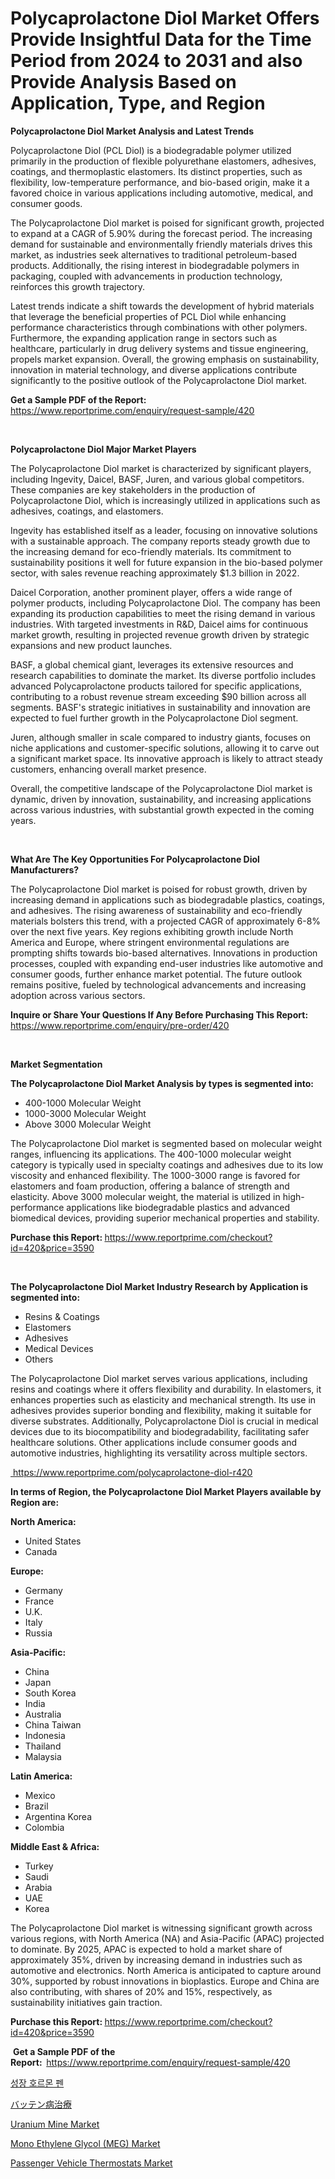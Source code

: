 <p><h1>Polycaprolactone Diol Market Offers Provide Insightful Data for the Time Period from 2024 to 2031 and also Provide Analysis Based on Application, Type, and Region</h1></p><p><strong>Polycaprolactone Diol Market Analysis and Latest Trends</strong></p>
<p><p>Polycaprolactone Diol (PCL Diol) is a biodegradable polymer utilized primarily in the production of flexible polyurethane elastomers, adhesives, coatings, and thermoplastic elastomers. Its distinct properties, such as flexibility, low-temperature performance, and bio-based origin, make it a favored choice in various applications including automotive, medical, and consumer goods. </p><p>The Polycaprolactone Diol market is poised for significant growth, projected to expand at a CAGR of 5.90% during the forecast period. The increasing demand for sustainable and environmentally friendly materials drives this market, as industries seek alternatives to traditional petroleum-based products. Additionally, the rising interest in biodegradable polymers in packaging, coupled with advancements in production technology, reinforces this growth trajectory. </p><p>Latest trends indicate a shift towards the development of hybrid materials that leverage the beneficial properties of PCL Diol while enhancing performance characteristics through combinations with other polymers. Furthermore, the expanding application range in sectors such as healthcare, particularly in drug delivery systems and tissue engineering, propels market expansion. Overall, the growing emphasis on sustainability, innovation in material technology, and diverse applications contribute significantly to the positive outlook of the Polycaprolactone Diol market.</p></p>
<p><strong>Get a Sample PDF of the Report:&nbsp;</strong> <a href="https://www.reportprime.com/enquiry/request-sample/420">https://www.reportprime.com/enquiry/request-sample/420</a></p>
<p>&nbsp;</p>
<p><strong>Polycaprolactone Diol Major Market Players</strong></p>
<p><p>The Polycaprolactone Diol market is characterized by significant players, including Ingevity, Daicel, BASF, Juren, and various global competitors. These companies are key stakeholders in the production of Polycaprolactone Diol, which is increasingly utilized in applications such as adhesives, coatings, and elastomers.</p><p>Ingevity has established itself as a leader, focusing on innovative solutions with a sustainable approach. The company reports steady growth due to the increasing demand for eco-friendly materials. Its commitment to sustainability positions it well for future expansion in the bio-based polymer sector, with sales revenue reaching approximately $1.3 billion in 2022.</p><p>Daicel Corporation, another prominent player, offers a wide range of polymer products, including Polycaprolactone Diol. The company has been expanding its production capabilities to meet the rising demand in various industries. With targeted investments in R&D, Daicel aims for continuous market growth, resulting in projected revenue growth driven by strategic expansions and new product launches.</p><p>BASF, a global chemical giant, leverages its extensive resources and research capabilities to dominate the market. Its diverse portfolio includes advanced Polycaprolactone products tailored for specific applications, contributing to a robust revenue stream exceeding $90 billion across all segments. BASF's strategic initiatives in sustainability and innovation are expected to fuel further growth in the Polycaprolactone Diol segment.</p><p>Juren, although smaller in scale compared to industry giants, focuses on niche applications and customer-specific solutions, allowing it to carve out a significant market space. Its innovative approach is likely to attract steady customers, enhancing overall market presence.</p><p>Overall, the competitive landscape of the Polycaprolactone Diol market is dynamic, driven by innovation, sustainability, and increasing applications across various industries, with substantial growth expected in the coming years.</p></p>
<p>&nbsp;</p>
<p><strong>What Are The Key Opportunities For Polycaprolactone Diol Manufacturers?</strong></p>
<p><p>The Polycaprolactone Diol market is poised for robust growth, driven by increasing demand in applications such as biodegradable plastics, coatings, and adhesives. The rising awareness of sustainability and eco-friendly materials bolsters this trend, with a projected CAGR of approximately 6-8% over the next five years. Key regions exhibiting growth include North America and Europe, where stringent environmental regulations are prompting shifts towards bio-based alternatives. Innovations in production processes, coupled with expanding end-user industries like automotive and consumer goods, further enhance market potential. The future outlook remains positive, fueled by technological advancements and increasing adoption across various sectors.</p></p>
<p><strong>Inquire or Share Your Questions If Any Before Purchasing This Report:</strong> <a href="https://www.reportprime.com/enquiry/pre-order/420">https://www.reportprime.com/enquiry/pre-order/420</a></p>
<p>&nbsp;</p>
<p><strong>Market Segmentation</strong></p>
<p><strong>The Polycaprolactone Diol Market Analysis by types is segmented into:</strong></p>
<p><ul><li>400-1000 Molecular Weight</li><li>1000-3000 Molecular Weight</li><li>Above 3000 Molecular Weight</li></ul></p>
<p><p>The Polycaprolactone Diol market is segmented based on molecular weight ranges, influencing its applications. The 400-1000 molecular weight category is typically used in specialty coatings and adhesives due to its low viscosity and enhanced flexibility. The 1000-3000 range is favored for elastomers and foam production, offering a balance of strength and elasticity. Above 3000 molecular weight, the material is utilized in high-performance applications like biodegradable plastics and advanced biomedical devices, providing superior mechanical properties and stability.</p></p>
<p><strong>Purchase this Report:&nbsp;</strong><a href="https://www.reportprime.com/checkout?id=420&price=3590">https://www.reportprime.com/checkout?id=420&price=3590</a></p>
<p>&nbsp;</p>
<p><strong>The Polycaprolactone Diol Market Industry Research by Application is segmented into:</strong></p>
<p><ul><li>Resins & Coatings</li><li>Elastomers</li><li>Adhesives</li><li>Medical Devices</li><li>Others</li></ul></p>
<p><p>The Polycaprolactone Diol market serves various applications, including resins and coatings where it offers flexibility and durability. In elastomers, it enhances properties such as elasticity and mechanical strength. Its use in adhesives provides superior bonding and flexibility, making it suitable for diverse substrates. Additionally, Polycaprolactone Diol is crucial in medical devices due to its biocompatibility and biodegradability, facilitating safer healthcare solutions. Other applications include consumer goods and automotive industries, highlighting its versatility across multiple sectors.</p></p>
<p><a href="https://www.reportprime.com/polycaprolactone-diol-r420">&nbsp;https://www.reportprime.com/polycaprolactone-diol-r420</a></p>
<p><strong>In terms of Region, the Polycaprolactone Diol Market Players available by Region are:</strong></p>
<p>
    <p> <strong> North America: </strong>
        <ul>
            <li>United States</li>
            <li>Canada</li>
        </ul>
        </p> 
    <p> <strong> Europe: </strong>
        <ul>
            <li>Germany</li>
            <li>France</li>
            <li>U.K.</li>
            <li>Italy</li>
            <li>Russia</li>
        </ul>
        </p> 
    <p> <strong> Asia-Pacific: </strong>
        <ul>
            <li>China</li>
            <li>Japan</li>
            <li>South Korea</li>
            <li>India</li>
            <li>Australia</li>
            <li>China Taiwan</li>
            <li>Indonesia</li>
            <li>Thailand</li>
            <li>Malaysia</li>
        </ul>
        </p> 
    <p> <strong> Latin America: </strong>
        <ul>
            <li>Mexico</li>
            <li>Brazil</li>
            <li>Argentina Korea</li>
            <li>Colombia</li>
        </ul>
        </p> 
    <p> <strong> Middle East & Africa: </strong>
        <ul>
            <li>Turkey</li>
            <li>Saudi</li>
            <li>Arabia</li>
            <li>UAE</li>
            <li>Korea</li>
        </ul>
    </p>
    </p>
<p><p>The Polycaprolactone Diol market is witnessing significant growth across various regions, with North America (NA) and Asia-Pacific (APAC) projected to dominate. By 2025, APAC is expected to hold a market share of approximately 35%, driven by increasing demand in industries such as automotive and electronics. North America is anticipated to capture around 30%, supported by robust innovations in bioplastics. Europe and China are also contributing, with shares of 20% and 15%, respectively, as sustainability initiatives gain traction.</p></p>
<p><strong>Purchase this Report: </strong><a href="https://www.reportprime.com/checkout?id=420&price=3590">https://www.reportprime.com/checkout?id=420&price=3590</a></p>
<p>&nbsp;<strong>Get a Sample PDF of the Report:&nbsp;&nbsp;</strong><a href="https://www.reportprime.com/enquiry/request-sample/420">https://www.reportprime.com/enquiry/request-sample/420</a></p>
<p><strong></strong></p>
<p><p><a href="https://medium.com/@wallacbahrtyinger567686/%EA%B8%80%EB%A1%9C%EB%B2%8C-%EC%84%B1%EC%9E%A5-%ED%98%B8%EB%A5%B4%EB%AA%AC-%ED%8E%9C-%EC%8B%9C%EC%9E%A5%EC%9D%98-%EC%8B%9C%EC%9E%A5-%EB%8F%99%ED%96%A5-%EC%98%88%EC%B8%A1-%EB%B0%8F-%EB%B6%84%EC%84%9D-2024-2031-17f318d11925">성장 호르몬 펜</a></p><p><a href="https://medium.com/@khkjaxbn36/%E3%83%90%E3%83%83%E3%83%86%E3%83%B3%E7%97%85%E3%81%AE%E6%B2%BB%E7%99%82%E5%B8%82%E5%A0%B4%E8%A6%8F%E6%A8%A1-%E5%B8%82%E5%A0%B4%E3%82%BB%E3%82%B0%E3%83%A1%E3%83%B3%E3%83%86%E3%83%BC%E3%82%B7%E3%83%A7%E3%83%B3-%E5%B8%82%E5%A0%B4%E3%83%88%E3%83%AC%E3%83%B3%E3%83%89-%E6%88%90%E9%95%B7%E5%88%86%E6%9E%90%E4%BA%88%E6%B8%AC2031%E5%B9%B4%E3%81%BE%E3%81%A7-a8f47ce42ed8">バッテン病治療</a></p><p><a href="https://medium.com/@amandaexton567/future-ready-strategic-insights-into-the-global-uranium-mine-market-2024-2031-7d48133adcf2">Uranium Mine Market</a></p><p><a href="https://www.linkedin.com/pulse/market-leaders-laggards-global-mono-ethylene-glycol-meg-trends-qqnif?trackingId=%2FdWEf0vFSdmXEDRBeIwq0Q%3D%3D">Mono Ethylene Glycol (MEG) Market</a></p><p><a href="https://www.linkedin.com/pulse/charting-future-comprehensive-analysis-global-passenger-vehicle-a0ayf?trackingId=VGIW5XSVSBGPITfThBv8qg%3D%3D">Passenger Vehicle Thermostats Market</a></p></p>